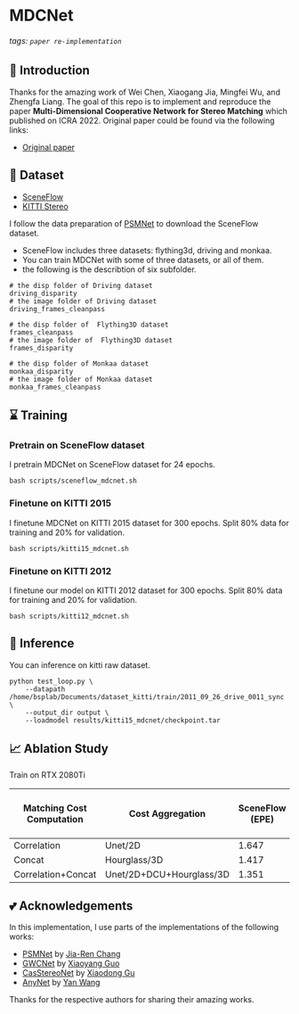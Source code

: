 # MDCNet
###### tags: `paper re-implementation`
## :beginner: Introduction
Thanks for the amazing work of Wei Chen, Xiaogang Jia, Mingfei Wu, and Zhengfa Liang. The goal of this repo is to implement and reproduce the paper **Multi-Dimensional Cooperative Network for Stereo Matching** which published on ICRA 2022. Original paper could be found via the following links:
* [Original paper](https://ieeexplore.ieee.org/document/9627805)

## :floppy_disk: Dataset
* [SceneFlow](http://www.cvlibs.net/datasets/kitti/eval_stereo.php)
* [KITTI Stereo](https://lmb.informatik.uni-freiburg.de/resources/datasets/SceneFlowDatasets.en.html)

I follow the data preparation of [PSMNet](https://github.com/JiaRenChang/PSMNet/tree/master/dataset) to download the SceneFlow dataset.
* SceneFlow includes three datasets: flything3d, driving and monkaa.
* You can train MDCNet with some of three datasets, or all of them.
* the following is the describtion of six subfolder.
```
# the disp folder of Driving dataset
driving_disparity  
# the image folder of Driving dataset
driving_frames_cleanpass

# the disp folder of  Flything3D dataset
frames_cleanpass  
# the image folder of  Flything3D dataset
frames_disparity  

# the disp folder of Monkaa dataset
monkaa_disparity  
# the image folder of Monkaa dataset
monkaa_frames_cleanpass
```

## :hourglass: Training
### Pretrain on SceneFlow dataset
I pretrain MDCNet on SceneFlow dataset for 24 epochs.
```
bash scripts/sceneflow_mdcnet.sh
```
### Finetune on KITTI 2015
I finetune MDCNet on KITTI 2015 dataset for 300 epochs. Split 80% data for training and 20% for validation.
```
bash scripts/kitti15_mdcnet.sh
```
### Finetune on KITTI 2012
I finetune our model on KITTI 2012 dataset for 300 epochs. Split 80% data for training and 20% for validation.
```
bash scripts/kitti12_mdcnet.sh
```

## :rocket: Inference
You can inference on kitti raw dataset.
```
python test_loop.py \
    --datapath /home/bsplab/Documents/dataset_kitti/train/2011_09_26_drive_0011_sync \
    --output_dir output \
    --loadmodel results/kitti15_mdcnet/checkpoint.tar
```

## :chart_with_upwards_trend: Ablation Study
Train on RTX 2080Ti

| Matching Cost Computation | Cost Aggregation         | SceneFlow (EPE) | KITTI 2015 D1-all (%) | KITTI 2012 D1-all (%) | Time(s) |
| ------------------------- | ------------------------ | --------------- | --------------------- | --------------------- | ------- |
| Correlation               | Unet/2D                  | 1.647           | 3.93%                 | 5.08%                 | 0.043   |
| Concat                    | Hourglass/3D             | 1.417           | 2.13%                 | 2.56%                 | 0.243   |
| Correlation+Concat        | Unet/2D+DCU+Hourglass/3D | 1.351           | 3.16%                 | 3.91%                 | 0.073   |

## :two_hearts: Acknowledgements
In this implementation, I use parts of the implementations of the following works:
* [PSMNet](https://github.com/JiaRenChang/PSMNet) by [Jia-Ren Chang](https://jiarenchang.github.io/)
* [GWCNet](https://github.com/xy-guo/GwcNet) by [Xiaoyang Guo](https://github.com/xy-guo)
* [CasStereoNet](https://github.com/hz-ants/cascade-mvsnet) by [Xiaodong Gu](https://github.com/gxd1994)
* [AnyNet](https://github.com/mileyan/AnyNet) by [Yan Wang](https://www.cs.cornell.edu/~yanwang/)

Thanks for the respective authors for sharing their amazing works.